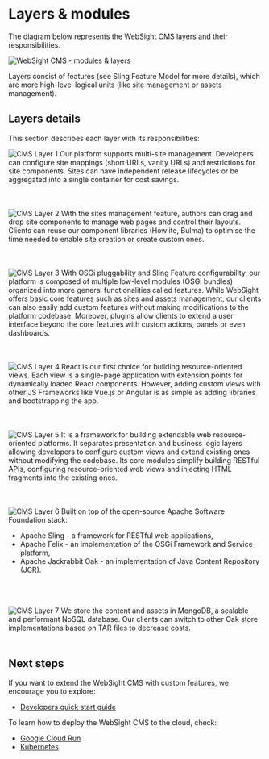 # Layers & modules

The diagram below represents the WebSight CMS layers and their responsibilities. 

![WebSight CMS - modules & layers](./cms-modules-layers.jpg)

Layers consist of features (see Sling Feature Model for more details), which are more high-level logical units (like site management or assets management).

## Layers details

This section describes each layer with its responsibilities:

<div style="width: 100%; float: left;">
<img class="image--layers" src="./layers/cms-layer-1.jpg" alt="CMS Layer 1" />
Our platform supports multi-site management. Developers can configure site mappings (short URLs, vanity URLs) and restrictions for site components. Sites can have independent release lifecycles or be aggregated into a single container for cost savings.</div>

<div style="width: 100%; float: left; margin-top: 50px">
<img class="image--layers" src="./layers/cms-layer-2.jpg" alt="CMS Layer 2" />
With the sites management feature, authors can drag and drop site components to manage web pages and control their layouts. Clients can reuse our component libraries (Howlite, Bulma) to optimise the time needed to enable site creation or create custom ones.</div>

<div style="width: 100%; float: left; margin-top: 50px">
<img class="image--layers" src="./layers/cms-layer-3.jpg" alt="CMS Layer 3" />
With OSGi pluggability and Sling Feature configurability, our platform is composed of multiple low-level modules (OSGi bundles) organized into more general functionalities called features. While WebSight offers basic core features such as sites and assets management, our clients can also easily add custom features without making modifications to the platform codebase. Moreover, plugins allow clients to extend a user interface beyond the core features with custom actions, panels or even dashboards.</div>

<div style="width: 100%; float: left; margin-top: 50px">
<img class="image--layers" src="./layers/cms-layer-4.jpg" alt="CMS Layer 4" />
React is our first choice for building resource-oriented views. Each view is a single-page application with extension points for dynamically loaded React components. However, adding custom views with other JS Frameworks like Vue.js or Angular is as simple as adding libraries and bootstrapping the app.</div>

<div style="width: 100%; float: left; margin-top: 50px">
<img class="image--layers" src="./layers/cms-layer-5.jpg" alt="CMS Layer 5" />
It is a framework for building extendable web resource-oriented platforms. It separates presentation and business logic layers allowing developers to configure custom views and extend existing ones without modifying the codebase. Its core modules simplify building RESTful APIs, configuring resource-oriented web views and injecting HTML fragments into the existing ones.</div>

<div style="width: 100%; float: left; margin-top: 50px">
<img class="image--layers" src="./layers/cms-layer-6.jpg" alt="CMS Layer 6" />
Built on top of the open-source Apache Software Foundation stack:
<ul>
    <li>Apache Sling - a framework for RESTful web applications,</li>
    <li>Apache Felix - an implementation of the OSGi Framework and Service platform,</li>
    <li>Apache Jackrabbit Oak - an implementation of Java Content Repository (JCR).</li>
</ul></div>

<div style="width: 100%; float: left; margin-top: 50px; margin-bottom: 50px">
<img class="image--layers" src="./layers/cms-layer-7.jpg" alt="CMS Layer 7" />
We store the content and assets in MongoDB, a scalable and performant NoSQL database. Our clients can switch to other Oak store implementations based on TAR files to decrease costs.</div>

## Next steps

If you want to extend the WebSight CMS with custom features, we encourage you to explore:

- [Developers quick start guide](/cms/developers/quick-start/)

To learn how to deploy the WebSight CMS to the cloud, check:

- [Google Cloud Run](/cms/deployment/gcp-cloud-run/)
- [Kubernetes](/cms/deployment/kubernetes/)
